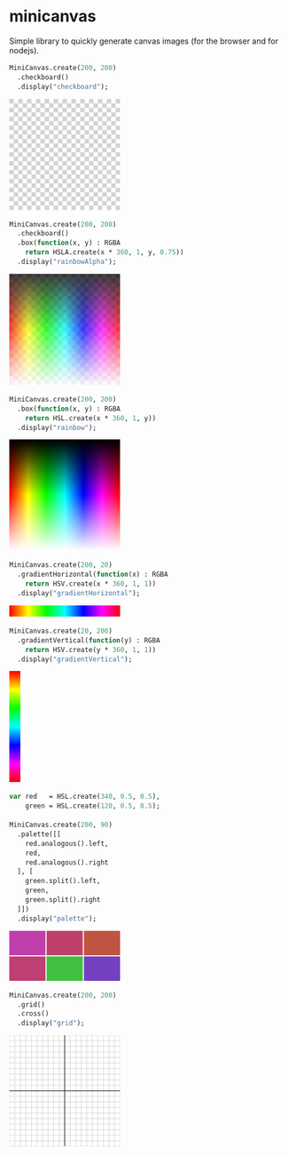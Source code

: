 # minicanvas

Simple library to quickly generate canvas images (for the browser and for nodejs).

```haxe
MiniCanvas.create(200, 200)
  .checkboard()
  .display("checkboard");
```

![checkboard](https://github.com/fponticelli/minicanvas/raw/master/images/checkboard.png?raw=true "checkboard")

```haxe
MiniCanvas.create(200, 200)
  .checkboard()
  .box(function(x, y) : RGBA
    return HSLA.create(x * 360, 1, y, 0.75))
  .display("rainbowAlpha");
```

![rainbow alpha](https://github.com/fponticelli/minicanvas/raw/master/images/rainbowAlpha.png?raw=true "rainbow alpha")

```haxe
MiniCanvas.create(200, 200)
  .box(function(x, y) : RGBA
    return HSL.create(x * 360, 1, y))
  .display("rainbow");
```

![rainbow](https://github.com/fponticelli/minicanvas/raw/master/images/rainbow.png?raw=true "rainbow")

```haxe
MiniCanvas.create(200, 20)
  .gradientHorizontal(function(x) : RGBA
    return HSV.create(x * 360, 1, 1))
  .display("gradientHorizontal");
```

![gradient horizontal](https://github.com/fponticelli/minicanvas/raw/master/images/gradientHorizontal.png?raw=true "gradient horizontal")

```haxe
MiniCanvas.create(20, 200)
  .gradientVertical(function(y) : RGBA
    return HSV.create(y * 360, 1, 1))
  .display("gradientVertical");
```

![gradient vertical](https://github.com/fponticelli/minicanvas/raw/master/images/gradientVertical.png?raw=true "gradient vertical")

```haxe
var red   = HSL.create(340, 0.5, 0.5),
    green = HSL.create(120, 0.5, 0.5);

MiniCanvas.create(200, 90)
  .palette([[
    red.analogous().left,
    red,
    red.analogous().right
  ], [
    green.split().left,
    green,
    green.split().right
  ]])
  .display("palette");
```

![color palette](https://github.com/fponticelli/minicanvas/raw/master/images/palette.png?raw=true "color palette")

```haxe
MiniCanvas.create(200, 200)
  .grid()
  .cross()
  .display("grid");
```

![grid](https://github.com/fponticelli/minicanvas/raw/master/images/grid.png?raw=true "grid")